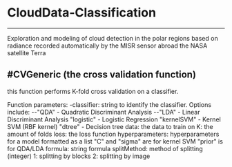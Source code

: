 # CloudData-Classification
---
Exploration and modeling of cloud detection in the polar regions based on radiance recorded automatically by the MISR sensor abroad the NASA satellite Terra


#CVGeneric (the cross validation function)
---
this function performs K-fold cross validation on a classifier.

Function parameters:
-classifier: string to identify the classifier. Options include:
--"QDA" - Quadratic Discriminant Analysis
--"LDA" - Linear Discriminant Analysis
    "logistic" - Logistic Regression
    "kernelSVM" - Kernel SVM (RBF kernel)
    "dtree" - Decision tree
  data: the data to train on
  K: the amount of folds
  loss: the loss function
  hyperparameters: hyperparameters for a model formatted as a list
    "C" and "sigma" are for kernel SVM
    "prior" is for QDA/LDA
  formula: string formula
  splitMethod: method of splitting (integer)
    1: splitting by blocks
    2: splitting by image